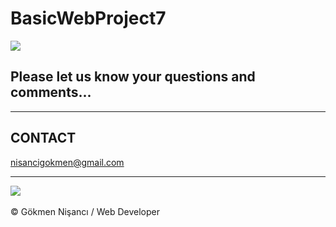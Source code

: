 # BasicWebProject7
<img src="https://media1.giphy.com/media/26AHONQ79FdWZhAI0/giphy.gif?cid=ecf05e476rspigkexggaulvhblad3th058n507vj2tfaucmm&rid=giphy.gif&ct=g">
<h2>Please let us know your questions and comments... </h2>
<hr>
<h2> CONTACT </h2>
<a href = "http://www.gmail.com" > nisancigokmen@gmail.com</a> <br>
<hr>
<div>
<img src="https://media2.giphy.com/media/o7OChVtT1oqmk/giphy.gif?cid=ecf05e47fx9ynjz99zjmf57kq99g3tplmga8gd5s70e547kj&rid=giphy.gif&ct=g">
  
  
  
  
  
  

</div><br>
&copy; Gökmen Nişancı / Web Developer
